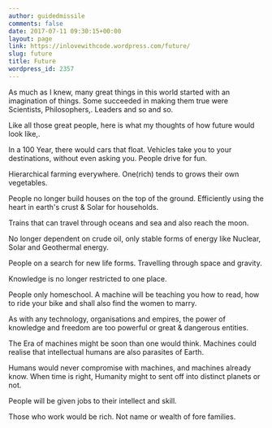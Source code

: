 ```yaml
---
author: guidedmissile
comments: false
date: 2017-07-11 09:30:15+00:00
layout: page
link: https://inlovewithcode.wordpress.com/future/
slug: future
title: Future
wordpress_id: 2357
---
```


As much as I knew, many great things in this world started with an imagination of things. Some succeeded in making them true were Scientists, Philosophers,. Leaders and so and so.

Like all those great people, here is what my thoughts of how future would look like,.

In a 100 Year, there would cars that float. Vehicles take you to your destinations, without even asking you. People drive for fun.

Hierarchical farming everywhere. One(rich) tends to grows their own vegetables.

People no longer build houses on the top of the ground. Efficiently using the heart in earth's crust & Solar for households.

Trains that can travel through oceans and sea and also reach the moon.

No longer dependent on crude oil, only stable forms of energy like Nuclear, Solar and Geothermal energy.

People on a search for new life forms. Travelling through space and gravity.

Knowledge is no longer restricted to one place.

People only homeschool. A machine will be teaching you how to read, how to ride your bike and shall also find the women to marry.

As with any technology, organisations and empires, the power of knowledge and freedom are too powerful or great & dangerous entities.

The Era of machines might be soon than one would think. Machines could realise that intellectual humans are also parasites of Earth.

Humans would never compromise with machines, and machines already know. When time is right, Humanity might to sent off into distinct planets or not.

People will be given jobs to their intellect and skill.

Those who work would be rich. Not name or wealth of fore families.
